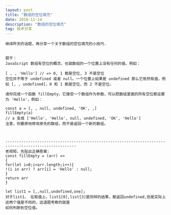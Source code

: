 ```yaml
---
layout: post
title: "数组的空位填充"
date: 2018-11-14
description: "数组的空位填充"
tag: 技术分享
---
```

    继续昨天的话题，再分享一个关于数组的空位填充的小技巧.


    题干：
    JavaScript 数组有空位的概念，也就数组的一个位置上没有任何的值。例如：

    [ , , 'Hello'] // => 0, 1 都是空位, 3 不是空位
    空位并不等于 undefined 或者 null。一个位置上如果是 undefined 那么它依然有值，例如 [, , undefined]，0 和 1 都是空位，而 2 不是空位。

    请你完成一个函数 fillEmpty，它接受一个数组作为参数，可以把数组里面的所有空位都设置为 'Hello'，例如：

    const a = [, , null, undefined, 'OK', ,]
    fillEmpty(a)
    // a 变成 ['Hello', 'Hello', null, undefined, 'OK', 'Hello']
    注意，你要原地修改原先的数组，而不是返回一个新的数组。



    -----------------------------------------------------------------------------------------------------
    老规矩，先贴出正确答案:
    const fillEmpty = (arr) =>
    {
    for(let i=0;i<arr.length;i++){
    !(i in arr) ? arr[i] = 'Hello' : null;
    }
    return arr
    }

    let list1 = [,,null,undefined,one];
    对于list1， 在取值上，list1[0],list[3]是同样的结果，都返回undefined,但是实际上这两个值是不同的，这道题考察的就是
    如何判断到空位值。



